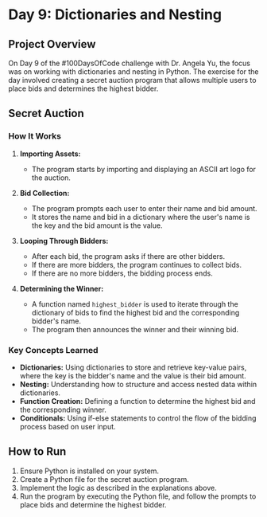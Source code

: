 # Day 9: Dictionaries and Nesting

## Project Overview

On Day 9 of the #100DaysOfCode challenge with Dr. Angela Yu, the focus was on working with dictionaries and nesting in Python. The exercise for the day involved creating a secret auction program that allows multiple users to place bids and determines the highest bidder.

## Secret Auction

### How It Works

1. **Importing Assets:**
   - The program starts by importing and displaying an ASCII art logo for the auction.

2. **Bid Collection:**
   - The program prompts each user to enter their name and bid amount.
   - It stores the name and bid in a dictionary where the user's name is the key and the bid amount is the value.

3. **Looping Through Bidders:**
   - After each bid, the program asks if there are other bidders.
   - If there are more bidders, the program continues to collect bids.
   - If there are no more bidders, the bidding process ends.

4. **Determining the Winner:**
   - A function named `highest_bidder` is used to iterate through the dictionary of bids to find the highest bid and the corresponding bidder's name.
   - The program then announces the winner and their winning bid.

### Key Concepts Learned

- **Dictionaries:** Using dictionaries to store and retrieve key-value pairs, where the key is the bidder's name and the value is their bid amount.
- **Nesting:** Understanding how to structure and access nested data within dictionaries.
- **Function Creation:** Defining a function to determine the highest bid and the corresponding winner.
- **Conditionals:** Using if-else statements to control the flow of the bidding process based on user input.

## How to Run

1. Ensure Python is installed on your system.
2. Create a Python file for the secret auction program.
3. Implement the logic as described in the explanations above.
4. Run the program by executing the Python file, and follow the prompts to place bids and determine the highest bidder.
